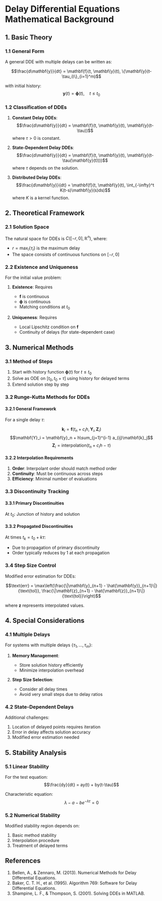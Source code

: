 # Delay Differential Equations Mathematical Background

## 1. Basic Theory

### 1.1 General Form

A general DDE with multiple delays can be written as:

$$\frac{d\mathbf{y}}{dt} = \mathbf{f}(t, \mathbf{y}(t), \{\mathbf{y}(t-\tau_i)\}_{i=1}^m)$$

with initial history:
$$\mathbf{y}(t) = \mathbf{\phi}(t), \quad t \leq t_0$$

### 1.2 Classification of DDEs

1. **Constant Delay DDEs**:
   $$\frac{d\mathbf{y}}{dt} = \mathbf{f}(t, \mathbf{y}(t), \mathbf{y}(t-\tau))$$
   where $\tau > 0$ is constant.

2. **State-Dependent Delay DDEs**:
   $$\frac{d\mathbf{y}}{dt} = \mathbf{f}(t, \mathbf{y}(t), \mathbf{y}(t-\tau(\mathbf{y}(t))))$$
   where $\tau$ depends on the solution.

3. **Distributed Delay DDEs**:
   $$\frac{d\mathbf{y}}{dt} = \mathbf{f}(t, \mathbf{y}(t), \int_{-\infty}^t K(t-s)\mathbf{y}(s)ds)$$
   where $K$ is a kernel function.

## 2. Theoretical Framework

### 2.1 Solution Space

The natural space for DDEs is $C([-r,0],\mathbb{R}^n)$, where:

- $r = \max_i\{\tau_i\}$ is the maximum delay
- The space consists of continuous functions on $[-r,0]$

### 2.2 Existence and Uniqueness

For the initial value problem:

1. **Existence**: Requires
   - $\mathbf{f}$ is continuous
   - $\mathbf{\phi}$ is continuous
   - Matching conditions at $t_0$

2. **Uniqueness**: Requires
   - Local Lipschitz condition on $\mathbf{f}$
   - Continuity of delays (for state-dependent case)

## 3. Numerical Methods

### 3.1 Method of Steps

1. Start with history function $\mathbf{\phi}(t)$ for $t \leq t_0$
2. Solve as ODE on $[t_0, t_0+\tau]$ using history for delayed terms
3. Extend solution step by step

### 3.2 Runge-Kutta Methods for DDEs

#### 3.2.1 General Framework

For a single delay $\tau$:

$$\mathbf{k}_i = \mathbf{f}(t_n + c_ih, \mathbf{Y}_i, \mathbf{Z}_i)$$
$$\mathbf{Y}_i = \mathbf{y}_n + h\sum_{j=1}^{i-1} a_{ij}\mathbf{k}_j$$
$$\mathbf{Z}_i = \text{interpolation}(t_n + c_ih - \tau)$$

#### 3.2.2 Interpolation Requirements

1. **Order**: Interpolant order should match method order
2. **Continuity**: Must be continuous across steps
3. **Efficiency**: Minimal number of evaluations

### 3.3 Discontinuity Tracking

#### 3.3.1 Primary Discontinuities

At $t_0$: Junction of history and solution

#### 3.3.2 Propagated Discontinuities

At times $t_k = t_0 + k\tau$:

- Due to propagation of primary discontinuity
- Order typically reduces by 1 at each propagation

### 3.4 Step Size Control

Modified error estimation for DDEs:

$$\text{err} = \max\left(\frac{\|\mathbf{y}_{n+1} - \hat{\mathbf{y}}_{n+1}\|}{\text{tol}}, \frac{\|\mathbf{z}_{n+1} - \hat{\mathbf{z}}_{n+1}\|}{\text{tol}}\right)$$

where $\mathbf{z}$ represents interpolated values.

## 4. Special Considerations

### 4.1 Multiple Delays

For systems with multiple delays $\{\tau_1,\ldots,\tau_m\}$:

1. **Memory Management**:
   - Store solution history efficiently
   - Minimize interpolation overhead

2. **Step Size Selection**:
   - Consider all delay times
   - Avoid very small steps due to delay ratios

### 4.2 State-Dependent Delays

Additional challenges:

1. Location of delayed points requires iteration
2. Error in delay affects solution accuracy
3. Modified error estimation needed

## 5. Stability Analysis

### 5.1 Linear Stability

For the test equation:
$$\frac{dy}{dt} = ay(t) + by(t-\tau)$$

Characteristic equation:
$$\lambda - a - be^{-\lambda\tau} = 0$$

### 5.2 Numerical Stability

Modified stability region depends on:

1. Basic method stability
2. Interpolation procedure
3. Treatment of delayed terms

## References

1. Bellen, A., & Zennaro, M. (2013). Numerical Methods for Delay Differential Equations.
2. Baker, C. T. H., et al. (1995). Algorithm 769: Software for Delay Differential Equations.
3. Shampine, L. F., & Thompson, S. (2001). Solving DDEs in MATLAB.
